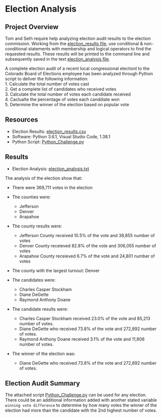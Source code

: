 # Election Analysis

## Project Overview
Tom and Seth require help analyzing election audit results to the election commission. Working from the [election_results file](https://github.com/vzhang90/Election_Analysis/blob/main/Resources/election_results.csv), use conditional & non-conditional statements with membership and logical operators to find the requested results. These results will be printed to the command line and subsequently saved in the text [election_analysis file](https://github.com/vzhang90/Election_Analysis/blob/main/Resources/election_results.csv).

A complete election audit of a recent local congressional electionl to the Colorado Board of Elections employee has been analyzed through Python script to deliver the following information:  
    1. Calculate the total number of votes cast  
    2. Get a complete list of candidates who received votes  
    3. Calculate the total number of votes each candidate received  
    4. Caclualte the percentage of votes each canddiate won  
    5. Determine the winner of the election based on popular vote  
  
## Resources
- Election Results: [election_results.csv](https://github.com/vzhang90/Election_Analysis/blob/main/Resources/election_results.csv)
- Software: Python 3.6.1, Visual Studio Code, 1.38.1  
- Python Script: [Python_Challenge.py](https://github.com/vzhang90/Election_Analysis/blob/main/PyPoll_Challenge.py)

## Results
- Election Analysis: [election_analysis.txt](https://github.com/vzhang90/Election_Analysis/blob/main/Resources/election_results.csv)

The analysis of the election show that:
  - There were 369,711 votes in the election
  - The counties were:  
     - Jefferson
     - Denver
     - Arapahoe
   
  - The county results were:
     - Jefferson County received 10.5% of the vote and 38,855 number of votes
     - Denver County receieved 82.8% of the vote and 306,055 number of votes
     - Arapahoe County receieved 6.7% of the vote and 24,801 number of votes
     
  - The county with the largest turnout: Denver
  
  - The candidates were: 
     - Charles Casper Stockham
     - Diane DeGette  
     - Raymond Anthony Doane  
     
  - The candidate results were:
     - Charles Casper Stockham received 23.0% of the vote and 85,213 number of votes.
     - Diane DeGette who received 73.8% of the vote and 272,892 number of votes.  
     - Raymond Anthony Doane received 3.1% of the vote and 11,606 number of votes.  
       
  - The winner of the election was:
     - Diane DeGette who received 73.8% of the vote and 272,892 number of votes.
      

## Election Audit Summary
The attached script [Python_Challenge.py](https://github.com/vzhang90/Election_Analysis/blob/main/PyPoll_Challenge.py) can be used for any election. There could be an additional information added with another stated variable `winning vote difference` to determine by how many votes the winner of the election had more than the candidate with the 2nd highest number of votes.
